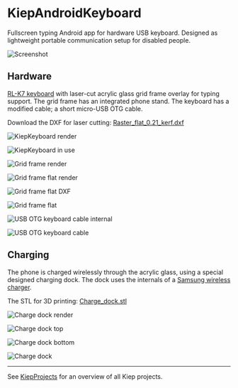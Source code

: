 # KiepAndroidKeyboard
Fullscreen typing Android app for hardware USB keyboard. Designed as lightweight portable communication setup for disabled people.

![Screenshot](images/Screenshot.jpg)

## Hardware
[RL-K7 keyboard](https://www.aliexpress.com/item/4000336069065.html) with laser-cut acrylic glass grid frame overlay for typing support. The grid frame has an integrated phone stand. The keyboard has a modified cable; a short micro-USB OTG cable.

Download the DXF for laser cutting: [Raster_flat_0.21_kerf.dxf](Raster_flat_0.21_kerf.dxf)

![KiepKeyboard render](images/KiepKeyboard_render.jpg)

![KiepKeyboard in use](images/KiepKeyboard_in_use.jpg)

![Grid frame render](images/Grid_frame_render.jpg)

![Grid frame flat render](images/Grid_frame_flat_render.jpg)

![Grid frame flat DXF](images/Grid_frame_flat_DXF.jpg)

![Grid frame flat](images/Grid_frame_flat.jpg)

![USB OTG keyboard cable internal](images/USB_OTG_keyboard_cable_internal.jpg)

![USB OTG keyboard cable](images/USB_OTG_keyboard_cable.jpg)

## Charging
The phone is charged wirelessly through the acrylic glass, using a special designed charging dock. The dock uses the internals of a [Samsung wireless charger](https://www.aliexpress.com/item/33001957782.html).

The STL for 3D printing: [Charge_dock.stl](Charge_dock.stl)

![Charge dock render](images/Charge_dock_render.jpg)

![Charge dock top](images/Charge_dock_top.jpg)

![Charge dock bottom](images/Charge_dock_bottom.jpg)

![Charge dock](/images/Charge_dock.gif)


---
See [KiepProjects](https://github.com/Joozt/KiepProjects) for an overview of all Kiep projects.